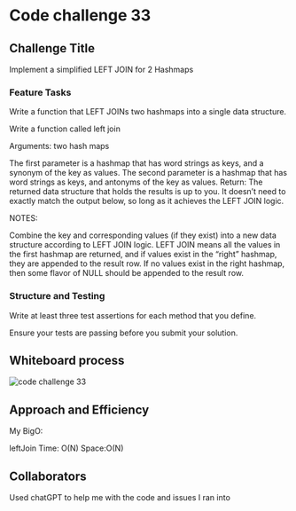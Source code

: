 # Code challenge 33

## Challenge Title

Implement a simplified LEFT JOIN for 2 Hashmaps

### Feature Tasks

Write a function that LEFT JOINs two hashmaps into a single data structure.

Write a function called left join

Arguments: two hash maps

The first parameter is a hashmap that has word strings as keys, and a synonym of the key as values.
The second parameter is a hashmap that has word strings as keys, and antonyms of the key as values.
Return: The returned data structure that holds the results is up to you. It doesn’t need to exactly match the output below, so long as it achieves the LEFT JOIN logic.

NOTES:

Combine the key and corresponding values (if they exist) into a new data structure according to LEFT JOIN logic.
LEFT JOIN means all the values in the first hashmap are returned, and if values exist in the “right” hashmap, they are appended to the result row.
If no values exist in the right hashmap, then some flavor of NULL should be appended to the result row.

### Structure and Testing

Write at least three test assertions for each method that you define.

Ensure your tests are passing before you submit your solution.

## Whiteboard process

![code challenge 33](../whiteboard-images/)

## Approach and Efficiency

My BigO:

leftJoin
Time: O(N)
Space:O(N)

## Collaborators

Used chatGPT to help me with the code and issues I ran into
